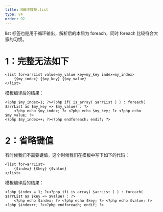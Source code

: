 ```yaml
---
title: N循环数据.list
type: v4
order: 92
---
```


list 标签也是用于循环输出，解析后的本质为 foreach，同时 foreach 比较符合大家的习惯。

# 1：完整无法如下
~~~
<list for=arrList value=my_value key=my_key index=my_index>   
    {$my_index} {$my_key} {$my_value}
</list>
~~~

模板编译后的结果：
~~~
<?php $my_index=1; ?><?php if( is_array( $arrList ) ) : foreach( $arrList as $my_key => $my_value) : ?>   
    <?php echo $my_index; ?> <?php echo $my_key; ?> <?php echo $my_value; ?>
<?php $my_index++; ?><?php endforeach; endif; ?>
~~~

# 2：省略键值
有时候我们不需要键值，这个时候我们在模板中写下如下的代码：
~~~
<list for=arrList>   
    {$index} {$key} {$value}
</list>
~~~

模板编译后的结果：
~~~
<?php $index = 1; ?><?php if( is_array( $arrList ) ) : foreach( $arrList as $key => $value) : ?>   
    <?php echo $index; ?> <?php echo $key; ?> <?php echo $value; ?>
<?php $index++; ?><?php endforeach; endif; ?>
~~~